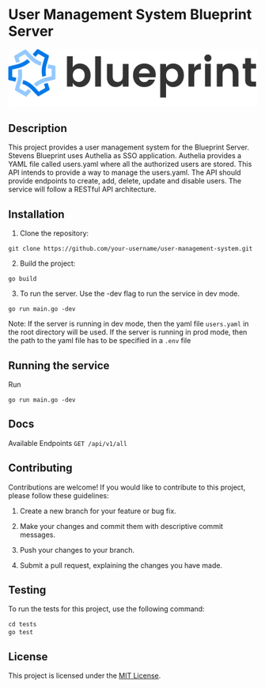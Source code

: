 # User Management System Blueprint Server

![Blueprint](/static/logos/logo_banner.png)

## Description

This project provides a user management system for the Blueprint Server. Stevens Blueprint uses Authelia as
SSO application. Authelia provides a YAML file called users.yaml where all the authorized users are stored.
This API intends to provide a way to manage the users.yaml. The API should provide endpoints to create, add,
delete, update and disable users. The service will follow a RESTful API architecture. 

## Installation

1. Clone the repository:
```
git clone https://github.com/your-username/user-management-system.git
```

2. Build the project:

```
go build
```

3. To run the server. Use the -dev flag to run the service in dev mode.
```
go run main.go -dev
```
Note: If the server is running in dev mode, then the yaml file ```users.yaml``` in the root directory will be used.
If the server is running in prod mode, then the path to the yaml file has to be specified in a ```.env``` file

## Running the service
Run
```
go run main.go -dev
```

## Docs
Available Endpoints
``
GET /api/v1/all
``

## Contributing

Contributions are welcome! If you would like to contribute to this project, please follow these guidelines:


1. Create a new branch for your feature or bug fix.

2. Make your changes and commit them with descriptive commit messages.

3. Push your changes to your branch.

4. Submit a pull request, explaining the changes you have made.

## Testing

To run the tests for this project, use the following command:

```
cd tests
go test
```

## License

This project is licensed under the [MIT License](LICENSE).
